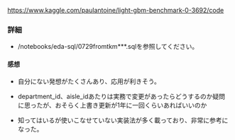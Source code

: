 https://www.kaggle.com/paulantoine/light-gbm-benchmark-0-3692/code

### 詳細
- /notebooks/eda-sql/0729fromtkm***.sqlを参照してください。

#### 感想
- 自分にない発想がたくさんあり、応用が利きそう。
- department_id、aisle_idあたりは実務で変更があったらどうするのか疑問に思ったが、おそらく上書き更新が1年に一回くらいあればいいのか

- 知ってはいるが使いこなせていない実装法が多く載っており、非常に参考になった。